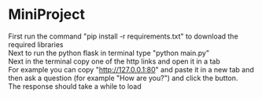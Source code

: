MiniProject
===

First run the command "pip install -r requirements.txt" to download the required libraries  <br />
Next to run the python flask in terminal type "python main.py"  <br />
Next in the terminal copy one of the http links and open it in a tab  <br />
For example you can copy "http://127.0.0.1:80" and paste it in a new tab
and then ask a question (for example "How are you?") and click the button.  <br />
The response should take a while to load
